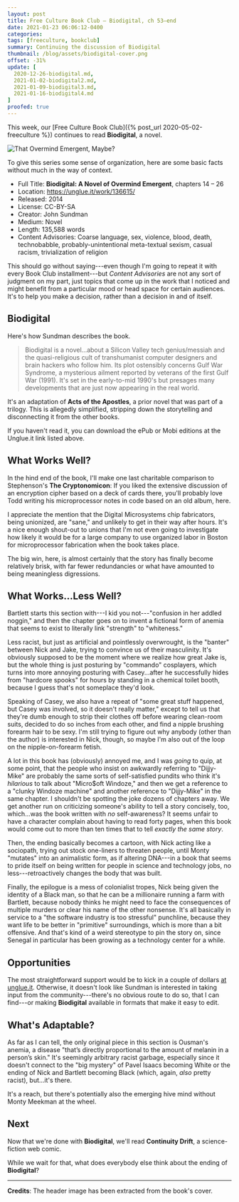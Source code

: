 ```yaml
---
layout: post
title: Free Culture Book Club — Biodigital, ch 53–end
date: 2021-01-23 06:06:12-0400
categories:
tags: [freeculture, bookclub]
summary: Continuing the discussion of Biodigital
thumbnail: /blog/assets/biodigital-cover.png
offset: -31%
update: [
  2020-12-26-biodigital.md,
  2021-01-02-biodigital2.md,
  2021-01-09-biodigital3.md,
  2021-01-16-biodigital4.md
]
proofed: true
---
```


This week, our [Free Culture Book Club]({% post_url 2020-05-02-freeculture %}) continues to read **Biodigital**, a novel.

![That Overmind Emergent, Maybe?](/blog/assets/biodigital-cover.png "That Overmind Emergent, Maybe?")

To give this series some sense of organization, here are some basic facts without much in the way of context.

 * Full Title:  **Biodigital:  A Novel of Overmind Emergent**, chapters 14 – 26
 * Location:  <https://unglue.it/work/136615/>
 * Released:  2014
 * License:  CC-BY-SA
 * Creator:  John Sundman
 * Medium:  Novel
 * Length:  135,588 words
 * Content Advisories:  Coarse language, sex, violence, blood, death, technobabble, probably-unintentional meta-textual sexism, casual racism, trivialization of religion

This should go without saying---even though I'm going to repeat it with every Book Club installment---but *Content Advisories* are not any sort of judgment on my part, just topics that come up in the work that I noticed and might benefit from a particular mood or head space for certain audiences.  It's to help you make a decision, rather than a decision in and of itself.

## Biodigital

Here's how Sundman describes the book.

 > Biodigital is a novel...about a Silicon Valley tech genius/messiah and the quasi-religious cult of transhumanist computer designers and brain hackers who follow him. Its plot ostensibly concerns Gulf War Syndrome, a mysterious ailment reported by veterans of the first Gulf War (1991).  It's set in the early-to-mid 1990's but presages many developments that are just now appearing in the real world.

It's an adaptation of **Acts of the Apostles**, a prior novel that was part of a trilogy.  This is allegedly simplified, stripping down the storytelling and disconnecting it from the other books.

If you haven't read it, you can download the ePub or Mobi editions at the Unglue.it link listed above.

## What Works Well?

In the hind end of the book, I'll make one last charitable comparison to Stephenson's **The Cryptonomicon**:  If you liked the extensive discussion of an encryption cipher based on a deck of cards there, you'll probably love Todd writing his microprocessor notes in code based on an old album, here.

I appreciate the mention that the Digital Microsystems chip fabricators, being unionized, are "sane," and unlikely to get in their way after hours.  It's a nice enough shout-out to unions that I'm not even going to investigate how likely it would be for a large company to use organized labor in Boston for microprocessor fabrication when the book takes place.

The big win, here, is almost certainly that the story has finally become relatively brisk, with far fewer redundancies or what have amounted to being meaningless digressions.

## What Works...Less Well?

Bartlett starts this section with---I kid you not---"confusion in her addled noggin," and then the chapter goes on to invent a fictional form of anemia that seems to exist to literally link "strength" to "whiteness."

Less racist, but just as artificial and pointlessly overwrought, is the "banter" between Nick and Jake, trying to convince us of their masculinity.  It's obviously supposed to be the moment where we realize how great Jake is, but the whole thing is just posturing by "commando" cosplayers, which turns into more annoying posturing with Casey...after he successfully hides from "hardcore spooks" for hours by standing in a chemical toilet booth, because I guess that's not someplace they'd look.

Speaking of Casey, we also have a repeat of "some great stuff happened, but Casey was involved, so it doesn't really matter," except to tell us that they're dumb enough to strip their clothes off before wearing clean-room suits, decided to do so inches from each other, and find a nipple brushing forearm hair to be sexy.  I'm still trying to figure out why anybody (other than the author) is interested in Nick, though, so maybe I'm also out of the loop on the nipple-on-forearm fetish.

A lot in this book has (obviously) annoyed me, and I was *going* to quip, at some point, that the people who insist on awkwardly referring to "Dijjy-Mike" are probably the same sorts of self-satisfied pundits who think it's *hilarious* to talk about "Micro$oft Windoze," and then we get a reference to a "clunky Windoze machine" and another reference to "Dijjy-Mike" in the same chapter.  I shouldn't be spotting the joke dozens of chapters away.  We get another run on criticizing someone's ability to tell a story concisely, too, which...was the book written with *no* self-awareness?  It seems unfair to have a character complain about having to read forty pages, when this book would come out to more than ten times that to tell *exactly the same story*.

Then, the ending basically becomes a cartoon, with Nick acting like a sociopath, trying out stock one-liners to threaten people, until Monty "mutates" into an animalistic form, as if altering DNA---in a book that seems to pride itself on being written for people in science and technology jobs, no less---retroactively changes the body that was built.

Finally, the epilogue is a mess of colonialist tropes, Nick being given the identity of a Black man, so that he can be a millionaire running a farm with Bartlett, because nobody thinks he might need to face the consequences of multiple murders or clear his name of the other nonsense.  It's all basically in service to a "the software industry is too stressful" punchline, because they want life to be better in "primitive" surroundings, which is more than a bit offensive.  And that's kind of a weird stereotype to pin the story on, since Senegal in particular has been growing as a technology center for a while.

## Opportunities

The most straightforward support would be to kick in a couple of dollars [at unglue.it](https://unglue.it/work/136615/download/?offer_id=23).  Otherwise, it doesn't look like Sundman is interested in taking input from the community---there's no obvious route to do so, that I can find---or making **Biodigital** available in formats that make it easy to edit.

## What's Adaptable?

As far as I can tell, the only original piece in this section is Ousman's anemia, a disease "that’s directly proportional to the amount of melanin in a person’s skin."  It's seemingly arbitrary racist garbage, especially since it doesn't connect to the "big mystery" of Pavel Isaacs becoming White or the ending of Nick and Bartlett becoming Black (which, again, *also* pretty racist), but...it's there.

It's a reach, but there's potentially also the emerging hive mind without Monty Meekman at the wheel.

## Next

Now that we're done with **Biodigital**, we'll read **Continuity Drift**, a science-fiction web comic.

While we wait for that, what does everybody else think about the ending of **Biodigital**?

* * *

**Credits**:  The header image has been extracted from the book's cover.
